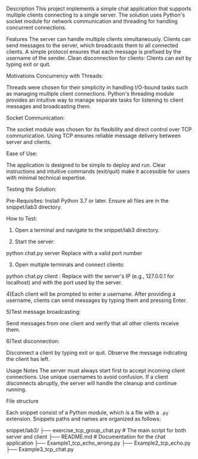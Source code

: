 Description
This project implements a simple chat application that supports multiple clients connecting to a single server. 
The solution uses Python's socket module for network communication and threading for handling concurrent connections.

Features
The server can handle multiple clients simultaneously.
Clients can send messages to the server, which broadcasts them to all connected clients.
A simple protocol ensures that each message is prefixed by the username of the sender.
Clean disconnection for clients:
Clients can exit by typing exit or quit.

Motivations
Concurrency with Threads:

Threads were chosen for their simplicity in handling I/O-bound tasks such as managing multiple client connections.
Python's threading module provides an intuitive way to manage separate tasks for listening to client messages and broadcasting them.

Socket Communication:

The socket module was chosen for its flexibility and direct control over TCP communication.
Using TCP ensures reliable message delivery between server and clients.

Ease of Use:

The application is designed to be simple to deploy and run.
Clear instructions and intuitive commands (exit/quit) make it accessible for users with minimal technical expertise.


Testing the Solution:

Pre-Requisites:
Install Python 3.7 or later.
Ensure all files are in the snippet/lab3 directory.

How to Test:
1) Open a terminal and navigate to the snippet/lab3 directory.

2) Start the server:

python chat.py server <port>
Replace <port> with a valid port number

3) Open multiple terminals and connect clients:

python chat.py client <host>:<port>
Replace <host> with the server's IP (e.g., 127.0.0.1 for localhost) and <port> with the port used by the server.

4)Each client will be prompted to enter a username. After providing a username, clients can send messages by typing them and pressing Enter.

5)Test message broadcasting:

Send messages from one client and verify that all other clients receive them.

6)Test disconnection:

Disconnect a client by typing exit or quit. Observe the message indicating the client has left.

Usage Notes
The server must always start first to accept incoming client connections.
Use unique usernames to avoid confusion.
If a client disconnects abruptly, the server will handle the cleanup and continue running.

File structure

Each snippet consist of a Python module, which is a file with a `.py` extension.
Snippets paths and names are organized as follows:

snippet/lab3/
├── exercise_tcp_group_chat.py         # The main script for both server and client
├── README.md                          # Documentation for the chat application
├── Example1_tcp_echo_wrong.py
├── Example2_tcp_echo.py 
├── Example3_tcp_chat.py 

